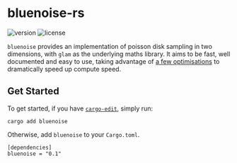 # bluenoise-rs

![version](https://img.shields.io/crates/v/bluenoise?style=flat-square)
![license](https://img.shields.io/crates/l/bluenoise?style=flat-square)

`bluenoise` provides an implementation of poisson disk sampling
in two dimensions, with `glam` as the underlying maths library.
It aims to be fast, well documented and easy to use, taking
advantage of [a few optimisations](http://extremelearning.com.au/an-improved-version-of-bridsons-algorithm-n-for-poisson-disc-sampling/)
to dramatically speed up compute speed.

## Get Started

To get started, if you have [`cargo-edit`](https://github.com/killercup/cargo-edit), simply run:

```
cargo add bluenoise
```

Otherwise, add `bluenoise` to your `Cargo.toml`.

```
[dependencies]
bluenoise = "0.1"
```
